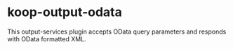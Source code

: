 # koop-output-odata
This output-services plugin accepts OData query parameters and responds with OData formatted XML.

